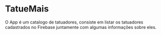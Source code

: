 # TatueMais

O App é um catalogo de tatuadores, consiste em listar os tatuadores cadastrados no Firebase juntamente com algumas informações sobre eles.
